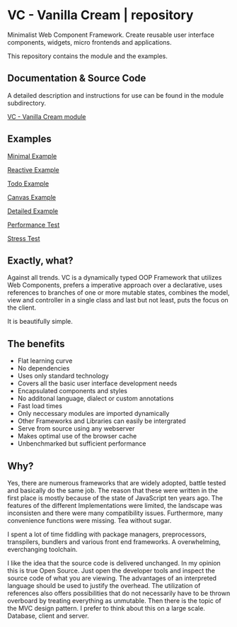 # VC - Vanilla Cream | repository
Minimalist Web Component Framework. Create reusable user interface components, widgets, micro frontends and applications.

This repository contains the module and the examples.

## Documentation & Source Code
A detailed description and instructions for use can be found in the module subdirectory.

[VC - Vanilla Cream module](./vc)

## Examples

[Minimal Example](https://rnd7.github.io/vanilla-cream/example-minimal.html)

[Reactive Example](https://rnd7.github.io/vanilla-cream/example-reactive.html)

[Todo Example](https://rnd7.github.io/vanilla-cream/example-todo.html)

[Canvas Example](https://rnd7.github.io/vanilla-cream/example-canvas.html)

[Detailed Example](https://rnd7.github.io/vanilla-cream/example-detailed.html)

[Performance Test](https://rnd7.github.io/vanilla-cream/example-performance-test.html)

[Stress Test](https://rnd7.github.io/vanilla-cream/example-stress-test.html)


## Exactly, what?
Against all trends. VC is a dynamically typed OOP Framework that utilizes Web Components, prefers a imperative approach over a declarative, uses references to branches of one or more mutable states, combines the model, view and controller in a single class and last but not least, puts the focus on the client.

It is beautifully simple.


## The benefits
* Flat learning curve
* No dependencies
* Uses only standard technology
* Covers all the basic user interface development needs
* Encapsulated components and styles
* No additonal language, dialect or custom annotations
* Fast load times
* Only neccessary modules are imported dynamically
* Other Frameworks and Libraries can easily be intergrated
* Serve from source using any webserver
* Makes optimal use of the browser cache
* Unbenchmarked but sufficient performance



## Why?
Yes, there are numerous frameworks that are widely adopted, battle tested and  basically do the same job. The reason that these were written in the first place is mostly because of the state of JavaScript ten years ago. The features of the different Implementations were limited, the landscape was inconsisten and there were many compatibility issues. Furthermore, many convenience functions were missing. Tea without sugar.

I spent a lot of time fiddling with package managers, preprocessors, transpilers, bundlers and various front end frameworks. A overwhelming, everchanging toolchain.

I like the idea that the source code is delivered unchanged. In my opinion this is true Open Source. Just open the developer tools and inspect the source code of what you are viewing. The advantages of an interpreted language should be used to justify the overhead. The utilization of references also offers possibilities that do not necessarily have to be thrown overboard by treating everything as unmutable. Then there is the topic of the MVC design pattern. I prefer to think about this on a large scale. Database, client and server. 


